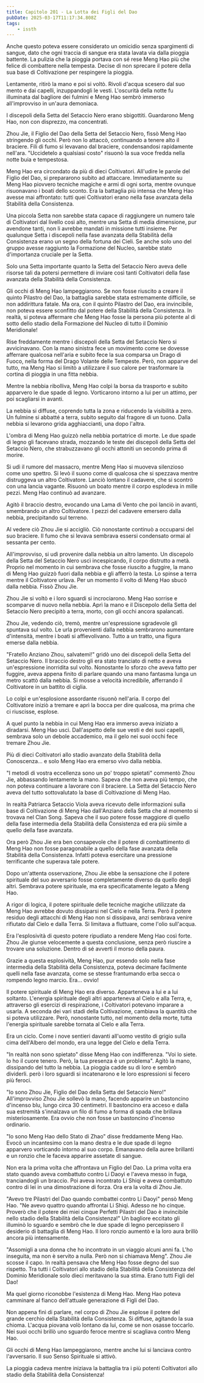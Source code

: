 ```yaml
---
title: Capitolo 201 - La Lotta dei Figli del Dao
pubDate: 2025-03-17T11:17:34.808Z
tags:
    - issth
---
```



Anche questo poteva essere considerato un omicidio senza spargimenti di sangue, dato che ogni traccia di sangue era stata lavata via dalla pioggia battente. La pulizia che la pioggia portava con sé rese Meng Hao più che felice di combattere nella tempesta. Decise di non sprecare il potere della sua base di Coltivazione per respingere la pioggia.


Lentamente, ritirò la mano e poi si voltò. Rivoli d'acqua scesero dal suo mento e dai capelli, inzuppandogli le vesti. L'oscurità della notte fu illuminata dal bagliore dei fulmini e Meng Hao sembrò immerso all'improvviso in un'aura demoniaca.


I discepoli della Setta del Setaccio Nero erano sbigottiti. Guardarono Meng Hao, non con disprezzo, ma concentrati.


Zhou Jie, il Figlio del Dao della Setta del Setaccio Nero, fissò Meng Hao stringendo gli occhi. Però non lo attaccò, continuando a tenere alto il braciere. Fili di fumo si levavano dal braciere, condensandosi rapidamente nell'ara. "Uccidetelo a qualsiasi costo" risuonò la sua voce fredda nella notte buia e tempestosa.


Meng Hao era circondato da più di dieci Coltivatori. All'udire le parole del Figlio del Dao, si prepararono subito ad attaccare. Immediatamente su Meng Hao piovvero tecniche magiche e armi di ogni sorta, mentre ovunque risuonavano i boati dello sconto. Era la battaglia più intensa che Meng Hao avesse mai affrontato: tutti quei Coltivatori erano nella fase avanzata della Stabilità della Consistenza.


Una piccola Setta non sarebbe stata capace di raggiungere un numero tale di Coltivatori dal livello così alto, mentre una Setta di media dimensione, pur avendone tanti, non li avrebbe mandati in missione tutti insieme. Per qualunque Setta i discepoli nella fase avanzata della Stabilità della Consistenza erano un segno della fortuna dei Cieli. Se anche solo uno del gruppo avesse raggiunto la Formazione del Nucleo, sarebbe stato d'importanza cruciale per la Setta.


Solo una Setta importante quanto la Setta del Setaccio Nero aveva delle risorse tali da potersi permettere di inviare così tanti Coltivatori della fase avanzata della Stabilità della Consistenza.


Gli occhi di Meng Hao lampeggiarono. Se non fosse riuscito a creare il quinto Pilastro del Dao, la battaglia sarebbe stata estremamente difficile, se non addirittura fatale. Ma ora, con il quinto Pilastro del Dao, era invincibile, non poteva essere sconfitto dal potere della Stabilità della Consistenza. In realtà, si poteva affermare che Meng Hao fosse la persona più potente al di sotto dello stadio della Formazione del Nucleo di tutto il Dominio Meridionale!


Rise freddamente mentre i discepoli della Setta del Setaccio Nero si avvicinavano. Con la mano sinistra fece un movimento come se dovesse afferrare qualcosa nell'aria e subito fece la sua comparsa un Drago di Fuoco, nella forma del Drago Volante delle Tempeste. Però, non apparve del tutto, ma Meng Hao si limitò a utilizzare il suo calore per trasformare la cortina di pioggia in una fitta nebbia.


Mentre la nebbia ribolliva, Meng Hao colpì la borsa da trasporto e subito apparvero le due spade di legno. Vorticarono intorno a lui per un attimo, per poi scagliarsi in avanti.


La nebbia si diffuse, coprendo tutta la zona e riducendo la visibilità a zero. Un fulmine si abbatté a terra, subito seguito dal fragore di un tuono. Dalla nebbia si levarono grida agghiaccianti, una dopo l'altra.


L'ombra di Meng Hao guizzò nella nebbia portatrice di morte. Le due spade di legno gli facevano strada, mozzando le teste dei discepoli della Setta del Setaccio Nero, che strabuzzavano gli occhi attoniti un secondo prima di morire.


Si udì il rumore del massacro, mentre Meng Hao si muoveva silenzioso come uno spettro. Si levò il suono come di qualcosa che si spezzava mentre distruggeva un altro Coltivatore. Lanciò lontano il cadavere, che si scontrò con una lancia vagante. Risuonò un boato mentre il corpo esplodeva in mille pezzi. Meng Hao continuò ad avanzare.


Agitò il braccio destro, evocando una Lama di Vento che poi lanciò in avanti, smembrando un altro Coltivatore. I pezzi del cadavere emersero dalla nebbia, precipitando sul terreno.


Al vedere ciò Zhou Jie si accigliò. Ciò nonostante continuò a occuparsi del suo braciere. Il fumo che si levava sembrava essersi condensato ormai al sessanta per cento.


All'improvviso, si udì provenire dalla nebbia un altro lamento. Un discepolo della Setta del Setaccio Nero uscì incespicando, il corpo distrutto a metà. Proprio nel momento in cui sembrava che fosse riuscito a fuggire, la mano di Meng Hao guizzò fuori dalla nebbia e gli afferrò la testa. Lo spinse a terra mentre il Coltivatore urlava. Per un momento il volto di Meng Hao sbucò dalla nebbia. Fissò Zhou Jie.


Zhou Jie si voltò e i loro sguardi si incrociarono. Meng Hao sorrise e scomparve di nuovo nella nebbia. Aprì la mano e il Discepolo della Setta del Setaccio Nero precipitò a terra, morto, con gli occhi ancora spalancati.


Zhou Jie, vedendo ciò, tremò, mentre un'espressione sgradevole gli spuntava sul volto. Le urla provenienti dalla nebbia sembrarono aumentare d'intensità, mentre i boati si affievolivano. Tutto a un tratto, una figura emerse dalla nebbia.


"Fratello Anziano Zhou, salvatemi!" gridò uno dei discepoli della Setta del Setaccio Nero. Il braccio destro gli era stato tranciato di netto e aveva un'espressione inorridita sul volto. Nonostante lo sforzo che aveva fatto per fuggire, aveva appena finito di parlare quando una mano fantasma lunga un metro scattò dalla nebbia. Si mosse a velocità incredibile, afferrando il Coltivatore in un battito di ciglia.


Lo colpì e un'esplosione assordante risuonò nell'aria. Il corpo del Coltivatore iniziò a tremare e aprì la bocca per dire qualcosa, ma prima che ci riuscisse, esplose.


A quel punto la nebbia in cui Meng Hao era immerso aveva iniziato a diradarsi. Meng Hao uscì. Dall'aspetto delle sue vesti e dei suoi capelli, sembrava solo un debole accademico, ma il gelo nei suoi occhi fece tremare Zhou Jie.


Più di dieci Coltivatori allo stadio avanzato della Stabilità della Conoscenza... e solo Meng Hao era emerso vivo dalla nebbia.


"I metodi di vostra eccellenza sono un po' troppo spietati" commentò Zhou Jie, abbassando lentamente la mano. Sapeva che non aveva più tempo, che non poteva continuare a lavorare con il braciere. La Setta del Setaccio Nero aveva del tutto sottovalutato la base di Coltivazione di Meng Hao.


In realtà Patriarca Setaccio Viola aveva ricevuto delle informazioni sulla base di Coltivazione di Meng Hao dall'Anziano della Setta che al momento si trovava nel Clan Song. Sapeva che il suo potere fosse maggiore di quello della fase intermedia della Stabilità della Consistenza ed era più simile a quello della fase avanzata.


Ora però Zhou Jie era ben consapevole che il potere di combattimento di Meng Hao non fosse paragonabile a quello della fase avanzata della Stabilità della Consistenza. Infatti poteva esercitare una pressione terrificante che superava tale potere.


Dopo un'attenta osservazione, Zhou Jie ebbe la sensazione che il potere spirituale del suo avversario fosse completamente diverso da quello degli altri. Sembrava potere spirituale, ma era specificatamente legato a Meng Hao.


A rigor di logica, il potere spirituale delle tecniche magiche utilizzate da Meng Hao avrebbe dovuto dissiparsi nel Cielo e nella Terra. Però il potere residuo degli attacchi di Meng Hao non si dissipava, anzi sembrava venire rifiutato dal Cielo e dalla Terra. Si limitava a fluttuare, come l'olio sull'acqua.


Era l'esplosività di questo potere ripudiato a rendere Meng Hao così forte. Zhou Jie giunse velocemente a questa conclusione, senza però riuscire a trovare una soluzione. Dentro di sé avvertì il morso della paura.


Grazie a questa esplosività, Meng Hao, pur essendo solo nella fase intermedia della Stabilità della Consistenza, poteva decimare facilmente quelli nella fase avanzata, come se stesse frantumando erba secca o rompendo legno marcio. Era... ovvio!


Il potere spirituale di Meng Hao era diverso. Apparteneva a lui e a lui soltanto. L'energia spirituale degli altri apparteneva al Cielo e alla Terra, e, attraverso gli esercizi di respirazione, i Coltivatori potevano imparare a usarla. A seconda dei vari stadi della Coltivazione, cambiava la quantità che si poteva utilizzare. Però, nonostante tutto, nel momento della morte, tutta l'energia spirituale sarebbe tornata al Cielo e alla Terra.


Era un ciclo. Come i nove sentieri davanti all'uomo vestito di grigio sulla cima dell'Albero del mondo, era una legge del Cielo e della Terra.


"In realtà non sono spietato" disse Meng Hao con indifferenza. "Voi lo siete. Io ho il cuore tenero. Però, la tua presenza è un problema". Agitò la mano, dissipando del tutto la nebbia. La pioggia cadde su di loro e sembrò dividerli. però i loro sguardi si incatenarono e le loro espressioni si fecero più feroci.


"Io sono Zhou Jie, Figlio del Dao della Setta del Setaccio Nero!" All'improvviso Zhou Jie sollevò la mano, facendo apparire un bastoncino d'incenso blu, lungo circa 30 centimetri. Il bastoncino era acceso e dalla sua estremità s'innalzava un filo di fumo a forma di spada che brillava misteriosamente. Era ovvio che non fosse un bastoncino d'incenso ordinario.


"Io sono Meng Hao dello Stato di Zhao" disse freddamente Meng Hao. Evocò un incantesimo con la mano destra e le due spade di legno apparvero vorticando intorno al suo corpo. Emanavano della auree brillanti e un ronzio che le faceva apparire assetate di sangue.


Non era la prima volta che affrontava un Figlio del Dao. La prima volta era stato quando aveva combattuto contro Li Daoyi e l'aveva messo in fuga, tranciandogli un braccio. Poi aveva incontrato Li Shiqi e aveva combattuto contro di lei in una dimostrazione di forza. Ora era la volta di Zhou Jie.


"Avevo tre Pilastri del Dao quando combattei contro Li Daoyi" pensò Meng Hao. "Ne avevo quattro quando affrontai Li Shiqi. Adesso ne ho cinque. Proverò che il potere dei miei cinque Perfetti Pilastri del Dao è invincibile nello stadio della Stabilità della Consistenza!" Un bagliore eccitato gli illuminò lo sguardo e sembrò che le due spade di legno percepissero il desiderio di battaglia di Meng Hao. Il loro ronzio aumentò e  la loro aura brillò ancora più intensamente.


"Assomigli a una donna che ho incontrato in un viaggio alcuni anni fa. L'ho inseguita, ma non è servito a nulla. Però non si chiamava Meng". Zhou Jie scosse il capo. In realtà pensava che Meng  Hao fosse degno del suo rispetto. Tra tutti i Coltivatori allo stadio della Stabilità della Consistenza del Dominio Meridionale solo dieci meritavano la sua stima. Erano tutti Figli del Dao!


Ma quel giorno riconobbe l'esistenza di Meng Hao. Meng Hao poteva camminare al fianco dell'attuale generazione di Figli del Dao.


Non appena finì di parlare, nel corpo di Zhou Jie esplose il potere del grande cerchio della Stabilità della Consistenza. Si diffuse, agitando la sua chioma. L'acqua piovana volò lontano da lui, come se non osasse toccarlo. Nei suoi occhi brillò uno sguardo feroce mentre si scagliava contro Meng Hao.


Gli occhi di Meng Hao lampeggiarono, mentre anche lui si lanciava contro l'avversario. Il suo Senso Spirituale si attivò.


La pioggia cadeva mentre iniziava la battaglia tra i più potenti Coltivatori allo stadio della Stabilità della Consistenza!




                                

